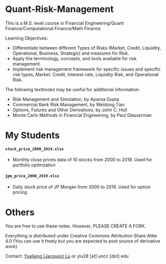 # Quant-Risk-Management

This is a M.S. level course in Financial Engineering/Quant Finance/Computational Finance/Math Finance

Learning Objectives:

* Differentiate between different Types of Risks (Market, Credit, Liquidity, Operational, Business,
Strategic) and measures for Risk.
* Apply the terminology, concepts, and tools available for risk management.
* Implement risk management framework for specific issues and specific risk types, Market, Credit,
Interest-rate, Liquidity Risk, and Operational Risk.

The following textbooks may be useful for additional information:

* Risk Management and Simulation, by Aparna Gupta
* Commercial Bank Risk Management, by Weidong Tian
* Options, Futures and Other Derivatives, by John C. Hull
* Monte Carlo Methods in Financial Engineering, by Paul Glasserman

# My Students

#### `stock_price_2000_2019.xlsx`

* Monthly close prices data of 10 stocks from 2000 to 2019. Used for portfolio optimzation

#### `jpm_price_2000_2019.xlsx`

* Daily stock price of JP Morgan from 2000 to 2019. Used for option pricing 

# Others

You are free to use these notes. However, PLEASE CREATE A FORK.

Everything is distributed under Creative Commons Attribution Share Alike 4.0 (You can use it freely but you are expected to post source of derivative work).

Contact: [Yueliang (Jacques) Lu](ylu28@uncc.edu) or ylu28 [at] uncc [dot] edu

